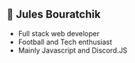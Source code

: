 ## :book: Jules Bouratchik

+ Full stack web developer 
+ Football and Tech enthusiast
+ Mainly Javascript and Discord.JS
